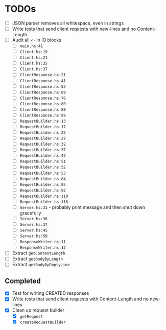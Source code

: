 # TODOs
* [ ] JSON parser removes all whitespace, even in strings
* [ ] Write tests that send client requests with new-lines and no Content-Length  
* [ ] Audit all `<-` in IO blocks
    * [ ] `main.hs:41`
    * [ ] `Client.hs:19`
    * [ ] `Client.hs:21`
    * [ ] `Client.hs:35`
    * [ ] `Client.hs:37`
    * [ ] `ClientResponse.hs:21`
    * [ ] `ClientResponse.hs:41`
    * [ ] `ClientResponse.hs:53`
    * [ ] `ClientResponse.hs:69`
    * [ ] `ClientResponse.hs:76`
    * [ ] `ClientResponse.hs:80`
    * [ ] `ClientResponse.hs:88`
    * [ ] `ClientResponse.hs:89`
    * [ ] `RequestBuilder.hs:13`
    * [ ] `RequestBuilder.hs:17`
    * [ ] `RequestBuilder.hs:22`
    * [ ] `RequestBuilder.hs:27`
    * [ ] `RequestBuilder.hs:32`
    * [ ] `RequestBuilder.hs:37`
    * [ ] `RequestBuilder.hs:42`
    * [ ] `RequestBuilder.hs:51`
    * [ ] `RequestBuilder.hs:52`
    * [ ] `RequestBuilder.hs:53`
    * [ ] `RequestBuilder.hs:84`
    * [ ] `RequestBuilder.hs:85`
    * [ ] `RequestBuilder.hs:92`
    * [ ] `RequestBuilder.hs:110`
    * [ ] `RequestBuilder.hs:116`
    * [ ] `Server.hs:31` - probably print message and then shut down gracefully
    * [ ] `Server.hs:36`
    * [ ] `Server.hs:37`
    * [ ] `Server.hs:45`
    * [ ] `Server.hs:50`
    * [ ] `ResponseWriter.hs:11`
    * [ ] `ResponseWriter.hs:12`
* [ ] Extract `getContentLength`    
* [ ] Extract `getBodyByLength`    
* [ ] Extract `getBodyByEmptyLine` 

## Completed   
* [x] Test for writing CREATED responses
* [x] Write tests that send client requests with Content-Length and no new-lines  
* [x] Clean up request builder
    * [x] `getRequest`
    * [x] `createRequestBuilder`